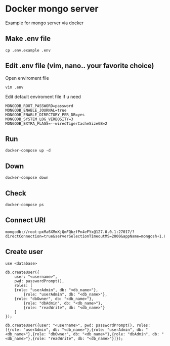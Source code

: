 # Docker mongo server

Example for mongo server via docker

## Make .env file

```shell
cp .env.example .env
```

## Edit .env file (vim, nano.. your favorite choice)

Open enviroment file

```shell
vim .env
```

Edit default enviroment file if u need

```shell
MONGODB_ROOT_PASSWORD=password
MONGODB_ENABLE_JOURNAL=true
MONGODB_ENABLE_DIRECTORY_PER_DB=yes
MONGODB_SYSTEM_LOG_VERBOSITY=3
MONGODB_EXTRA_FLAGS=--wiredTigerCacheSizeGB=2
```

## Run

```shell
docker-compose up -d
```

## Down

```shell
docker-compose down
```

## Check

```shell
docker-compose ps
```

## Connect URI

```shell
mongodb://root:pxMa6XMmXjQmFQbzfPn4eFYx@127.0.0.1:27017/?directConnection=true&serverSelectionTimeoutMS=2000&appName=mongosh+1.8.2
```

## Create user

```shell
use <database>

db.createUser({
	user: "<username>", 
	pwd: passwordPrompt(), 
	roles: [
    {role: "userAdmin", db: "<db_name>"},
		{role: "userAdmin", db: "<db_name>"},
    {role: "dbOwner", db: "<db_name>"},
		{role: "dbAdmin", db: "<db_name>"},
		{role: "readWrite", db: "<db_name>"}
	]
});

db.createUser({user: "<username>", pwd: passwordPrompt(), roles: [{role: "userAdmin", db: "<db_name>"},{role: "userAdmin", db: "<db_name>"},{role: "dbOwner", db: "<db_name>"},{role: "dbAdmin", db: "<db_name>"},{role: "readWrite", db: "<db_name>"}]});
```
